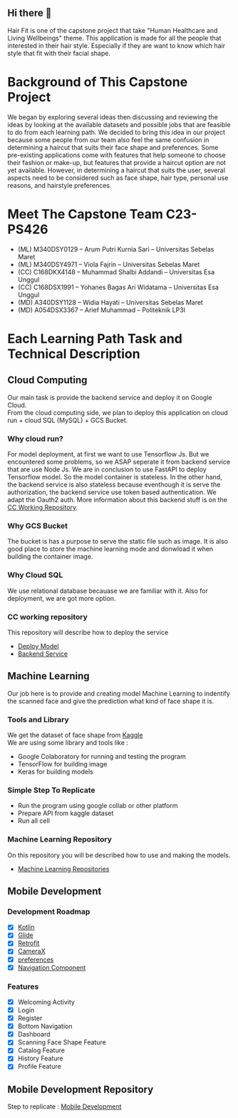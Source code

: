 ## Hi there 👋
Hair Fit is one of the capstone project that take "Human Healthcare and Living Wellbeings" theme. This application is made for all the people that interested in their hair style. Especially if they are want to know which hair style that fit with their facial shape. 

# Background of This Capstone Project
We began by exploring several ideas then discussing and reviewing the ideas by looking at the available datasets and possible jobs that are feasible to do from each learning path. We decided to bring this idea in our project because some people from our team also feel the same confusion in determining a haircut that suits their face shape and preferences. Some pre-existing applications come with features that help someone to choose their fashion or make-up, but features that provide a haircut option are not yet available. However, in determining a haircut that suits the user, several aspects need to be considered such as face shape, hair type, personal use reasons, and hairstyle preferences. 

# Meet The Capstone Team C23-PS426
- (ML) M340DSY0129 – Arum Putri Kurnia Sari – Universitas Sebelas Maret 
- (ML) M340DSY4971 – Viola Fajrin – Universitas Sebelas Maret 
- (CC) C168DKX4148 – Muhammad Shalbi Addandi – Universitas Esa Unggul 
- (CC) C168DSX1991 – Yohanes Bagas Ari Widatama – Universitas Esa Unggul 
- (MD) A340DSY1128 – Widia Hayati – Universitas Sebelas Maret 
- (MD) A054DSX3367 – Arief Muhammad – Politeknik LP3I 

# Each Learning Path Task and Technical Description

## Cloud Computing
Our main task is provide the backend service and deploy it on Google Cloud. <br>
From the cloud computing side, we plan to deploy this application on cloud run + cloud SQL (MySQL) + GCS Bucket. 
### Why cloud run?
For model deployment, at first we want to use Tensorflow Js. But we encountered some problems, so we ASAP seperate it from backend service that are use Node Js. We are in conclusion to use FastAPI to deploy Tensorflow model. So the model container is stateless. In the other hand, the backend service is also stateless because eventhough it is serve the authorization, the backend service use token based authentication. We adapt the Oauth2 auth. More information about this backend stuff is on the [CC Working Repository](#cc-working-repository).
### Why GCS Bucket
The bucket is has a purpose to serve the static file such as image. It is also good place to store the machine learning mode and donwload it when building the container image. 
### Why Cloud SQL
We use relational database becauase we are familiar with it. Also for deployment, we are got more option. 
### CC working repository
This repository will describe how to deploy the service
- [Deploy Model](https://github.com/Hair-Fit/deploy-model)
- [Backend Service](https://github.com/Hair-Fit/backend-service)

## Machine Learning
Our job here is to provide and creating model Machine Learning to indentify the scanned face and give the prediction what kind of face shape it is.
### Tools and Library
We get the dataset of face shape from [Kaggle](https://www.kaggle.com/datasets/niten19/face-shape-dataset) <br>
We are using some library and tools like : 
- Google Colaboratory for running and testing the program
- TensorFlow for building image
- Keras for building models

### Simple Step To Replicate
- Run the program using google collab or other platform
- Prepare API from kaggle dataset
- Run all cell
### Machine Learning Repository
On this repository you will be described how to use and making the models.
- [Machine Learning Repositories](https://github.com/Hair-Fit/Model)

## Mobile Development
### Development Roadmap
- [x] [Kotlin](https://kotlinlang.org/)
- [x] [Glide](https://github.com/bumptech/glide)
- [x] [Retrofit](https://square.github.io/retrofit/)
- [x] [CameraX](https://developer.android.com/training/camerax)
- [x] [preferences](https://developer.android.com/reference/android/preference/Preference)
- [x] [Navigation Component](https://developer.android.com/guide/navigation/navigation-getting-started)

### Features
- [x] Welcoming Activity
- [x] Login
- [x] Register
- [x] Bottom Navigation
- [x] Dashboard
- [x] Scanning Face Shape Feature
- [x] Catalog Feature 
- [x] History Feature
- [x] Profile Feature
## Mobile Development Repository
Step to replicate :
[Mobile Development](https://github.com/Hair-Fit/mobile-app)
<!--

**Here are some ideas to get you started:**

🙋‍♀️ A short introduction - what is your organization all about?
🌈 Contribution guidelines - how can the community get involved?
👩‍💻 Useful resources - where can the community find your docs? Is there anything else the community should know?
🍿 Fun facts - what does your team eat for breakfast?
🧙 Remember, you can do mighty things with the power of [Markdown](https://docs.github.com/github/writing-on-github/getting-started-with-writing-and-formatting-on-github/basic-writing-and-formatting-syntax)
-->
